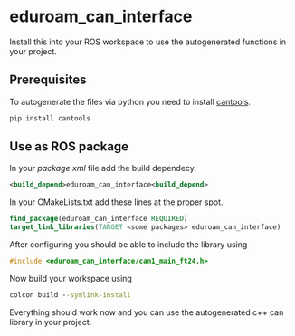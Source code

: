 # eduroam_can_interface

Install this into your ROS workspace to use the autogenerated functions in your project.

## Prerequisites

To autogenerate the files via python you need to install [cantools](https://cantools.readthedocs.io/en/latest/).

```cmd
pip install cantools
```

## Use as ROS package

In your *package.xml* file add the build dependecy.

```xml
<build_depend>eduroam_can_interface<build_depend>
```

In your CMakeLists.txt add these lines at the proper spot.

```CMake
find_package(eduroam_can_interface REQUIRED)
target_link_libraries(TARGET <some packages> eduroam_can_interface)
```

After configuring you should be able to include the library using

```cpp
#include <eduroam_can_interface/can1_main_ft24.h>
```


Now build your workspace using 

```cmd
colcon build --symlink-install
```

Everything should work now and you can use the autogenerated c++ can library in your project.